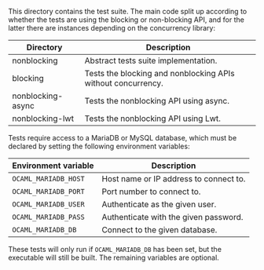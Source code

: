 This directory contains the test suite.  The main code split up according to
whether the tests are using the blocking or non-blocking API, and for the
latter there are instances depending on the concurrency library:

| Directory           | Description
| ---------           | -----------
| nonblocking         | Abstract tests suite implementation.
| blocking            | Tests the blocking and nonblocking APIs without concurrency.
| nonblocking-async   | Tests the nonblocking API using async.
| nonblocking-lwt     | Tests the nonblocking API using Lwt.

Tests require access to a MariaDB or MySQL database, which must be declared
by setting the following environment variables:

| Environment variable | Description
| -------------------- | -----------
| `OCAML_MARIADB_HOST` | Host name or IP address to connect to.
| `OCAML_MARIADB_PORT` | Port number to connect to.
| `OCAML_MARIADB_USER` | Authenticate as the given user.
| `OCAML_MARIADB_PASS` | Authenticate with the given password.
| `OCAML_MARIADB_DB`   | Connect to the given database.

These tests will only run if `OCAML_MARIADB_DB` has been set, but the
executable will still be built.  The remaining variables are optional.
